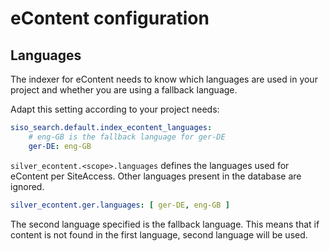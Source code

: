 # eContent configuration

## Languages

The indexer for eContent needs to know which languages are used in your project and whether you are using a fallback language.

Adapt this setting according to your project needs:

``` yaml
siso_search.default.index_econtent_languages:
    # eng-GB is the fallback language for ger-DE
    ger-DE: eng-GB
```

`silver_econtent.<scope>.languages` defines the languages used for eContent per SiteAccess.
Other languages present in the database are ignored.

``` yaml
silver_econtent.ger.languages: [ ger-DE, eng-GB ]
```

The second language specified is the fallback language.
This means that if content is not found in the first language, second language will be used.
